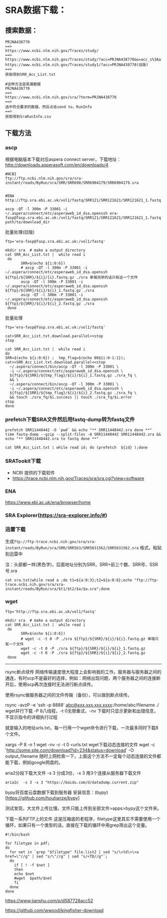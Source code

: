 # SRA数据下载：

## 搜索数据：
```
PRJNA438770
==>
https://www.ncbi.nlm.nih.gov/Traces/study/
==>
https://www.ncbi.nlm.nih.gov/Traces/study/?acc=PRJNA438770&o=acc_s%3Aa
https://www.ncbi.nlm.nih.gov/Traces/study1/?acc=PRJNA438770(旧版)
==>
获取得到SRR_Acc_List.txt

#这种方法容易漏数据
PRJNA438770
==>
https://www.ncbi.nlm.nih.gov/sra/?term=PRJNA438770
==>
选中符合要求的数据，然后点击send to，RunInfo
==>
获取得到SraRunInfo.csv
```

## 下载方法
### ascp

根据电脑版本下载对应aspera connect server，下载地址：http://downloads.asperasoft.com/en/downloads/4

```
#NCBI
ftp://ftp.ncbi.nlm.nih.gov/sra/sra-instant/reads/ByRun/sra/SRR/SRR690/SRR6904179/SRR6904179.sra


#ENA
http://ftp.sra.ebi.ac.uk/vol1/fastq/SRR121/SRR121621/SRR121621_1.fastq.gz

ascp -QT -l 300m -P 33001 -i ~/.aspera/connect/etc/asperaweb_id_dsa.openssh era-fasp@fasp.sra.ebi.ac.uk:/vol1/fastq/SRR121/SRR121621/SRR121621_1.fastq.gz path/to/download_dir

```

批量处理(旧版)
```
ftp='era-fasp@fasp.sra.ebi.ac.uk:/vol1/fastq'

mkdir sra  # make a output directory
cat SRR_Acc_List.txt |  while read i
 do
       SRR=$(echo ${i:0:6}) 
       # ascp -QT -l 300m -P 33001 -i ~/.aspera/connect/etc/asperaweb_id_dsa.openssh ${ftp}/${SRR}/${i}/{i}.fastq.gz ./sra 单端测序的话只有这一个文件
       ascp -QT -l 300m -P 33001 -i ~/.aspera/connect/etc/asperaweb_id_dsa.openssh ${ftp}/${SRR}/${i}/${i}_1.fastq.gz ./sra
       ascp -QT -l 300m -P 33001 -i ~/.aspera/connect/etc/asperaweb_id_dsa.openssh ${ftp}/${SRR}/${i}/${i}_2.fastq.gz ./sra
 done
```
批量处理
```
ftp='era-fasp@fasp.sra.ebi.ac.uk:/vol1/fastq'

cat>SRR_Acc_List.txt.download.parallel<<stop
stop

cat SRR_Acc_List.txt |  while read i
do
SRR=$(echo ${i:0:6}) ;  tmp_flag=$(echo 00${i:0-1:1});
cat>>SRR_Acc_List.txt.download.parallel<<stop
  ~/.aspera/connect/bin/ascp -QT -l 300m -P 33001 \
  -i ~/.aspera/connect/etc/asperaweb_id_dsa.openssh \
  ${ftp}/${SRR}/${tmp_flag}/${i}/${i}_1.fastq.gz ./sra_fq \
  && \
  ~/.aspera/connect/bin/ascp -QT -l 300m -P 33001 \
  -i ~/.aspera/connect/etc/asperaweb_id_dsa.openssh \
  ${ftp}/${SRR}/${tmp_flag}/${i}/${i}_2.fastq.gz ./sra_fq \
  && touch ./sra_fq/$i.success || touch ./sra_fq/$i.error
stop
done
```
### prefetch下载SRA文件然后用fastq-dump转为fastq文件
```
prefetch SRR11448442 -O `pwd` && echo "** SRR11448442.sra done **"
time fastq-dump --gzip --split-files -A SRR11448442 SRR11448442.sra && echo "** SRR11448442.sra to fastq done **"

cat SRR_Acc_List.txt | while read id; do (prefetch  ${id} );done
```

### SRATookit下载
  + NCBI 提供的下载软件
  + https://trace.ncbi.nlm.nih.gov/Traces/sra/sra.cgi?view=software
### ENA
https://www.ebi.ac.uk/ena/browser/home

### SRA Explorer(https://sra-explorer.info/#)
### 迅雷下载

生成`ftp://ftp-trace.ncbi.nih.gov/sra/sra-instant/reads/ByRun/sra/SRR/SRR563/SRR5631562/SRR5631562.sra` 格式，粘贴到迅雷中

注：头部都一样(黑色字)，后面地址分别为SRR，SRR+前三个数、SRR号、SSR号.sra
```
cat sra.txt|while read a ;do t1=${a:0:3};t2=${a:0:6};echo "ftp://ftp-trace.ncbi.nih.gov/sra/sra-instant/reads/ByRun/sra/$t1/$t2/$a/$a.sra";done
```

### wget 
```
ftp='http://ftp.sra.ebi.ac.uk/vol1/fastq'

mkdir sra  # make a output directory
cat SRR_Acc_List.txt |  while read i
 do
       SRR=$(echo ${i:0:6}) 
       # wget -c -t 0 -P ./sra ${ftp}/${SRR}/${i}/${i}.fastq.gz 单端只有一个文件
       wget -c -t 0 -P ./sra ${ftp}/${SRR}/${i}/${i}_1.fastq.gz
       wget -c -t 0 -P ./sra ${ftp}/${SRR}/${i}/${i}_2.fastq.gz
 done
```

----

rsync断点续传
网络传输速度很大程度上会影响我的工作。服务器与服务器之间的通连，有时scp不是最好的选择，例如：网络出现问题，两个服务器之间的连接断开后，使用scp再次连接时无法进行断点续传。

使用rsync做服务器之间的文件传输（备份），可以做到断点续传。

rsync -avzP -e 'ssh -p 8888' abc@xxx.xxx.xxx.xxxx:/home/abc/filename ./
wget并行下载
-P 8八线程，-t 0无限重试，-nv 下载时只显示更新和出错信息，不显示指令的详细执行过程

就是输入的地址urls.txt，每一行用一个wget命令进行下载，一次最多同时下载8个文件。

xargs -P 8 -n 1 wget -nv -c -t 0 <urls.txt
wget下载动态连接的文件
wget -c 'http://some.site.com/download?id=234&status=download' -O output_filename
随时上网检索一下，上面这个方法不一定每个动态连接的文件都能下载，例如google网盘的。

aria2分段下载大文件
-s 3 分成3份，-x 3 用3个连接从服务器下载文件
```
aria2c  -s 3 -x 3 "https://baidu.com/d/datadump.current.zip"
```
bypy将百度云盘数据下载到服务器
安装信息：(bypy)[https://github.com/houtianze/bypy]

测试发现，大文件上传比慢。文件只能上传到全部文件>apps>bypy这个文件夹。

下载一系列FTP上的文件
这是压箱底的老程序，filetype这里其实不需要使用一个循环，如果只有一个类型的话，直接在下载的循环中用grep筛出这个变量。
```
#!/bin/bash

for filetype in pdf; 
do 
  for net in `grep "$filetype" file.list2 | sed "s/\<td\>\<a href=\"//g" | sed "s/\"//g" | sed "s/<TD//g"`; 
  do 
    if [ ! -f $net ]
    then
    echo $net
    #wget  $path/$net
    fi
  done
done
```




https://www.jianshu.com/p/d587728acc52

https://github.com/wwood/kingfisher-download
